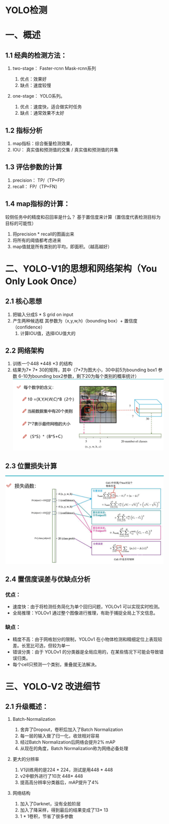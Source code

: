 # YOLO检测
# 一、概述
## 1.1 经典的检测方法：
1. two-stage： Faster-rcnn Mask-rcnn系列
    1. 优点：效果好
    2. 缺点：速度较慢


2. one-stage： YOLO系列。
   1. 优点：速度快，适合做实时任务 
   2. 缺点：通常效果不太好

    
## 1.2 指标分析
1. map指标：综合衡量检测效果，
2. IOU： 真实值和预测值的交集 / 真实值和预测值的并集

## 1.3 评估参数的计算
1. precision： TP/（TP+FP）
2. recall： FP/（TP+FN）

## 1.4 map指标的计算：
较侧任务中的精度和召回率是什么？
基于置信度来计算（置信度代表检测目标为目标的可能性）
1. 将precision * recall的图画出来
2. 将所有的阈值都考虑进来
3. map值就是所有类别的平均，即面积。（越高越好）

# 二、YOLO-V1的思想和网络架构（You Only Look Once）
## 2.1 核心思想
1. 把输入分成S * S grid on input
2. 产生两种候选框
    其参数为（x,y,w,h)（bounding box）+ 置信度（confidence）
    1. 计算IOU值，选择IOU值大的
   
   
## 2.2 网络架构
1. 训练一个448 *448 *3 的结构
2. 结果为7* 7* 30的矩阵，其中（7*7为图大小，30中前5为bounding box1 参数
6-10为bounding box2参数，剩下20为每个类别的概率统计）
![全连接数字的意义](./全连接层数字的意义.png)

## 2.3 位置损失计算
![损失函数](./损失函数.png)

## 2.4 置信度误差与优缺点分析
### 优点：

- 速度快：由于将检测任务简化为单个回归问题，YOLOv1 可以实现实时检测。
- 全局推理：YOLOv1 通过整个图像进行推理，有助于捕捉全局上下文信息。
### 缺点：
- 精度不高：由于网格划分的限制，YOLOv1 在小物体检测和精细定位上表现较差。长宽比可选，但较为单一
- 错误分类：由于 YOLOv1 的分类器是全局应用的，在某些情况下可能会导致错误归类。
- 每个cell只预测一个类别，重叠就无法解决。
# 三、YOLO-V2 改进细节
## 2.1 升级概述：
1. Batch-Normalization
   1. 舍弃了Dropout，卷积后加入了Batch Normalization
   2. 每一层的输入做了归一化，收敛相对容易
   3. 经过Batch Normalization后网络会提升2% mAP
   4. 从现在的角度，Batch Normalization称为网络必备处理

2. 更大的分辨率
   1. V1训练用的是224 * 224，测试是用448 * 448
   2. v2中额外进行了10次 448* 448
   3. 提高高分辨率分类器后，mAP提升了4%
   
3. 网络结构
   1. 加入了Darknet，没有全脸阶层
   2. 加入了降采样，得到最后的结果变成了13* 13
   3. 1 * 1卷积，节省了很多参数

